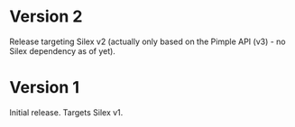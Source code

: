 # Version 2

Release targeting Silex v2 (actually only based on the Pimple API (v3) - no Silex dependency as of yet).

# Version 1

Initial release. Targets Silex v1.
